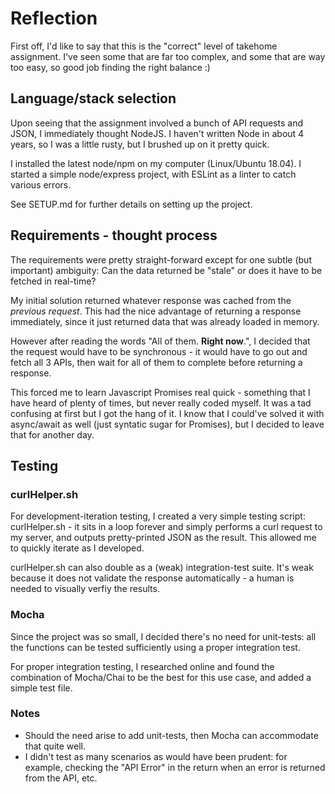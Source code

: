 # Reflection
First off, I'd like to say that this is the "correct" level of takehome assignment. I've seen some that are far too complex, and some that are way too easy, so good job finding the right balance :)

## Language/stack selection
Upon seeing that the assignment involved a bunch of API requests and JSON, I immediately thought NodeJS. I haven't written Node in about 4 years, so I was a little rusty, but I brushed up on it pretty quick.

I installed the latest node/npm on my computer (Linux/Ubuntu 18.04). I started a simple node/express project, with ESLint as a linter to catch various errors.

See SETUP.md for further details on setting up the project.

## Requirements - thought process
The requirements were pretty straight-forward except for one subtle (but important) ambiguity: Can the data returned be "stale" or does it have to be fetched in real-time?

My initial solution returned whatever response was cached from the *previous request*. This had the nice advantage of returning a response immediately, since it just returned data that was already loaded in memory.

However after reading the words "All of them. **Right now**.", I decided that the request would have to be synchronous - it would have to go out and fetch all 3 APIs, then wait for all of them to complete before returning a response.

This forced me to learn Javascript Promises real quick - something that I have heard of plenty of times, but never really coded myself. It was a tad confusing at first but I got the hang of it. I know that I could've solved it with async/await as well (just syntatic sugar for Promises), but I decided to leave that for another day.

## Testing

### curlHelper.sh
For development-iteration testing, I created a very simple testing script: curlHelper.sh - it sits in a loop forever and simply performs a curl request to my server, and outputs pretty-printed JSON as the result. This allowed me to quickly iterate as I developed.

curlHelper.sh can also double as a (weak) integration-test suite. It's weak because it does not validate the response automatically - a human is needed to visually verfiy the results.

### Mocha
Since the project was so small, I decided there's no need for unit-tests: all the functions can be tested sufficiently using a proper integration test.

For proper integration testing, I researched online and found the combination of Mocha/Chai to be the best for this use case, and added a simple test file.

### Notes
- Should the need arise to add unit-tests, then Mocha can accommodate that quite well.
- I didn't test as many scenarios as would have been prudent: for example, checking the "API Error" in the return when an error is returned from the API, etc.